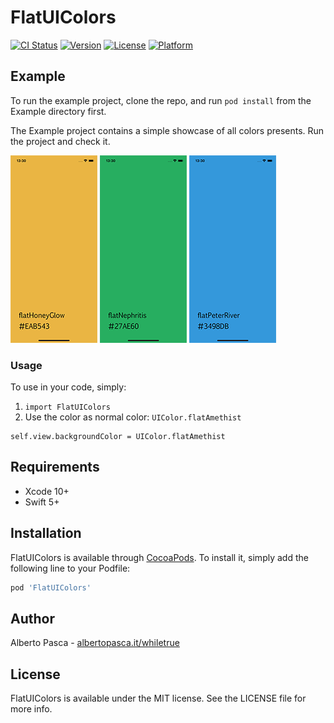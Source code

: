 # FlatUIColors

[![CI Status](https://img.shields.io/travis/alberto.pasca@gmail.com/FlatUIColors.svg?style=flat)](https://travis-ci.org/alberto.pasca@gmail.com/FlatUIColors)
[![Version](https://img.shields.io/cocoapods/v/FlatUIColors.svg?style=flat)](https://cocoapods.org/pods/FlatUIColors)
[![License](https://img.shields.io/cocoapods/l/FlatUIColors.svg?style=flat)](https://cocoapods.org/pods/FlatUIColors)
[![Platform](https://img.shields.io/cocoapods/p/FlatUIColors.svg?style=flat)](https://cocoapods.org/pods/FlatUIColors)

## Example

To run the example project, clone the repo, and run `pod install` from the Example directory first.

The Example project contains a simple showcase of all colors presents. Run the project and check it.

![](AA.png) ![](BB.png) ![](CC.png)

### Usage

To use in your code, simply:  

1. `import FlatUIColors`  
2. Use the color as normal color: `UIColor.flatAmethist`

```
self.view.backgroundColor = UIColor.flatAmethist
```

## Requirements
- Xcode 10+
- Swift 5+

## Installation

FlatUIColors is available through [CocoaPods](https://cocoapods.org). To install
it, simply add the following line to your Podfile:

```ruby
pod 'FlatUIColors'
```

## Author

Alberto Pasca - [albertopasca.it/whiletrue](https://www.albertopasca.it/whiletrue)

## License

FlatUIColors is available under the MIT license. See the LICENSE file for more info.
